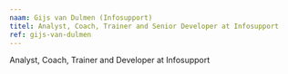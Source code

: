 ```yaml
---
naam: Gijs van Dulmen (Infosupport)
titel: Analyst, Coach, Trainer and Senior Developer at Infosupport
ref: gijs-van-dulmen
---
```

Analyst, Coach, Trainer and Developer at Infosupport